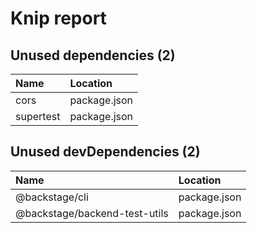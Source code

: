 # Knip report

## Unused dependencies (2)

| Name      | Location     |
|:----------|:-------------|
| cors      | package.json |
| supertest | package.json |

## Unused devDependencies (2)

| Name                          | Location     |
|:------------------------------|:-------------|
| @backstage/cli                | package.json |
| @backstage/backend-test-utils | package.json |

